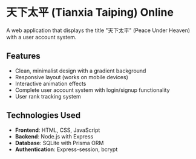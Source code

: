 # 天下太平 (Tianxia Taiping) Online

A web application that displays the title "天下太平" (Peace Under Heaven) with a user account system.

## Features

- Clean, minimalist design with a gradient background
- Responsive layout (works on mobile devices)
- Interactive animation effects
- Complete user account system with login/signup functionality
- User rank tracking system

## Technologies Used

- **Frontend**: HTML, CSS, JavaScript
- **Backend**: Node.js with Express
- **Database**: SQLite with Prisma ORM
- **Authentication**: Express-session, bcrypt
